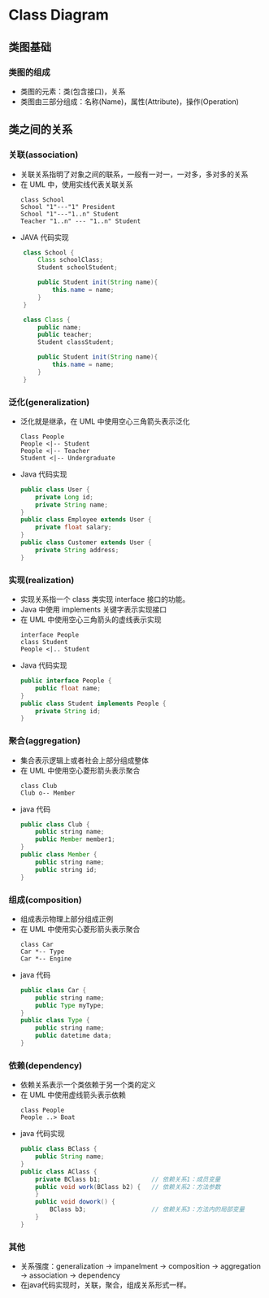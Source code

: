<link rel=stylesheet href="style.css">

# Class Diagram
## 类图基础
### 类图的组成
- 类图的元素：类(包含接口)，关系
- 类图由三部分组成：名称(Name)，属性(Attribute)，操作(Operation)
## 类之间的关系
### 关联(association)

- 关联关系指明了对象之间的联系，一般有一对一，一对多，多对多的关系
- 在 UML 中，使用实线代表关联关系<br>
    ```plantuml
    class School
    School "1"---"1" President
    School "1"---"1..n" Student
    Teacher "1..n" --- "1..n" Student
    ```
- JAVA 代码实现
```java
    class School {
        Class schoolClass;
        Student schoolStudent;

        public Student init(String name){
            this.name = name;
        }
    }

    class Class {
        public name;
        public teacher;
        Student classStudent;

        public Student init(String name){
            this.name = name;
        }
    }
```

### 泛化(generalization)
- 泛化就是继承，在 UML 中使用空心三角箭头表示泛化<br>
    ```plantuml
    Class People
    People <|-- Student
    People <|-- Teacher
    Student <|-- Undergraduate
    ```
- Java 代码实现
    ```java
    public class User {
        private Long id;
        private String name;
    }
    public class Employee extends User {
        private float salary;
    }
    public class Customer extends User {
        private String address;
    }
    ```
### 实现(realization)
- 实现关系指一个 class 类实现 interface 接口的功能。
- Java 中使用 implements 关键字表示实现接口
- 在 UML 中使用空心三角箭头的虚线表示实现 <br>
    ```plantuml
    interface People
    class Student 
    People <|.. Student
    ```
- Java 代码实现
    ```java
    public interface People {
        public float name;
    }
    public class Student implements People {
        private String id;
    }
    ```

### 聚合(aggregation)
- 集合表示逻辑上或者社会上部分组成整体
- 在 UML 中使用空心菱形箭头表示聚合 <br>
    ```plantuml
    class Club
    Club o-- Member
    ```
- java 代码
    ```java
    public class Club {
        public string name;
        public Member member1;
    }
    public class Member {
        public string name;
        public string id;
    }
    ```
### 组成(composition)
- 组成表示物理上部分组成正例
- 在 UML 中使用实心菱形箭头表示聚合 <br>
    ```plantuml
    class Car
    Car *-- Type
    Car *-- Engine
    ```
- java 代码
    ```java
    public class Car {
        public string name;
        public Type myType;
    }
    public class Type {
        public string name;
        public datetime data;
    }
    ```
### 依赖(dependency)
- 依赖关系表示一个类依赖于另一个类的定义
- 在 UML 中使用虚线箭头表示依赖 <br>
    ```plantuml
    class People
    People ..> Boat 
    ```
- java 代码实现
    ```java
    public class BClass {
        public String name;
    }
    public class AClass {
        private BClass b1;              // 依赖关系1：成员变量
        public void work(BClass b2) {   // 依赖关系2：方法参数
        }
        public void dowork() {
            BClass b3;                  // 依赖关系3：方法内的局部变量
        }
    }
    ```

### 其他
- 关系强度：generalization &rarr; impanelment &rarr; composition &rarr; aggregation &rarr; association &rarr; dependency
- 在java代码实现时，关联，聚合，组成关系形式一样。